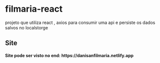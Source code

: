 # filmaria-react
projeto que utiliza react , axios para consumir uma api e persiste os dados salvos no localstorge

## Site 
<h4 style='center'>Site pode ser visto no end: https://danisanfilmaria.netlify.app</h4>
